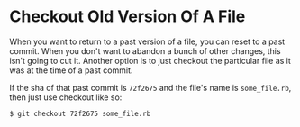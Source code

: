 # Checkout Old Version Of A File

When you want to return to a past version of a file, you can reset to a past
commit. When you don't want to abandon a bunch of other changes, this isn't
going to cut it. Another option is to just checkout the particular file as
it was at the time of a past commit.

If the sha of that past commit is `72f2675` and the file's name is
`some_file.rb`, then just use checkout like so:

```
$ git checkout 72f2675 some_file.rb
```